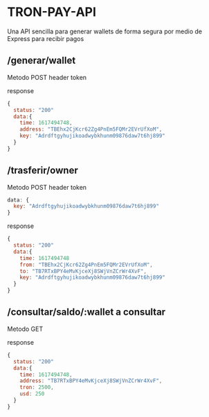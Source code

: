 # TRON-PAY-API
Una API sencilla para generar wallets de forma segura por medio de Express para recibir pagos


## /generar/wallet
Metodo POST
header token

response
```js
{
  status: "200"
  data:{
    time: 1617494748,
    address: "TBEhx2CjKcr62Zg4PnEm5FQMr2EVrUfXoM",
    key: "Adrdftgyhujikoadwybkhunm09876daw7t6hj899"
  }
}
```

## /trasferir/owner
Metodo POST
header token
```js
data: {
  key: "Adrdftgyhujikoadwybkhunm09876daw7t6hj899"
}
```

response
```js
{
  status: "200"
  data:{
    time: 1617494748
    from: "TBEhx2CjKcr62Zg4PnEm5FQMr2EVrUfXoM",
    to: "TB7RTxBPY4eMvKjceXj8SWjVnZCrWr4XvF",
    key: "Adrdftgyhujikoadwybkhunm09876daw7t6hj899"
  }
}
```


## /consultar/saldo/:wallet a consultar
Metodo GET

response
```js
{
  status: "200"
  data:{
    time: 1617494748,
    address: "TB7RTxBPY4eMvKjceXj8SWjVnZCrWr4XvF",
    tron: 2500,
    usd: 250
  }
}
```
